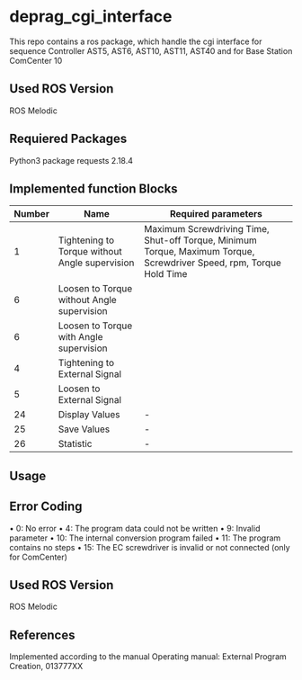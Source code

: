 # deprag_cgi_interface
This repo contains a ros package, which handle the cgi interface for sequence Controller AST5, AST6, AST10, AST11, AST40 and for Base Station ComCenter 10


##  Used ROS Version
ROS Melodic 

## Requiered Packages
Python3 package requests 2.18.4

## Implemented function Blocks

| Number        | Name           | Required parameters  |
| ------------- |-------------|-------------|
|   1   |Tightening to Torque without Angle supervision |Maximum Screwdriving Time, Shut-off Torque, Minimum Torque, Maximum Torque, Screwdriver Speed, rpm, Torque Hold Time |
|   6   |Loosen to Torque without Angle supervision     | |
|   6   |Loosen to Torque with Angle supervision      | |
|   4   |Tightening to External Signal      | |
|   5   |Loosen to External Signal     | |
|   24  |Display Values      |- |
|   25  |Save Values      |- |
|   26  |Statistic      |-|


## Usage


## Error Coding 
• 0: No error
• 4: The program data could not be written
• 9: Invalid parameter
• 10: The internal conversion program failed
• 11: The program contains no steps
• 15: The EC screwdriver is invalid or not connected (only for ComCenter)
## Used ROS Version
ROS Melodic 

## References
Implemented according to the manual Operating manual: External Program Creation, 013777XX

